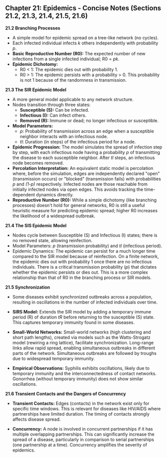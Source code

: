 ## Chapter 21: Epidemics - Concise Notes (Sections 21.2, 21.3, 21.4, 21.5, 21.6)

**21.2 Branching Processes**

- A simple model for epidemic spread on a tree-like network (no cycles).
- Each infected individual infects _k_ others independently with probability _p_.
- **Basic Reproductive Number (R0):** The expected number of new infections from a single infected individual; R0 = _pk_.
- **Epidemic Dichotomy:**
  - R0 < 1: The epidemic dies out with probability 1.
  - R0 > 1: The epidemic persists with a probability > 0. This probability is not 1 because of the randomness in transmission.

**21.3 The SIR Epidemic Model**

- A more general model applicable to any network structure.
- Nodes transition through three states:
  - **Susceptible (S):** Can be infected.
  - **Infectious (I):** Can infect others.
  - **Removed (R):** Immune or dead; no longer infectious or susceptible.
- **Model Parameters:**
  - _p_: Probability of transmission across an edge when a susceptible neighbor interacts with an infectious node.
  - _tI_: Duration (in steps) of the infectious period for a node.
- **Epidemic Progression:** The model simulates the spread of infection step by step, with each infectious node having a probability _p_ of transmitting the disease to each susceptible neighbor. After _tI_ steps, an infectious node becomes removed.
- **Percolation Interpretation:** An equivalent static model is percolation where, before the simulation, edges are independently declared "open" (transmission occurs) or "blocked" (transmission fails) with probabilities _p_ and *(1-*p*)* respectively. Infected nodes are those reachable from initially infected nodes via open edges. This avoids tracking the time-dependent dynamics directly.
- **Reproductive Number (R0):** While a simple dichotomy (like branching processes) doesn't hold for general networks, R0 is still a useful heuristic measure for predicting epidemic spread; higher R0 increases the likelihood of a widespread outbreak.

**21.4 The SIS Epidemic Model**

- Nodes cycle between Susceptible (S) and Infectious (I) states; there is no removed state, allowing reinfection.
- Model Parameters: _p_ (transmission probability) and _tI_ (infectious period).
- Epidemic Dynamics: The epidemic can persist for a much longer time compared to the SIR model because of reinfection. On a finite network, the epidemic dies out with probability 1 once there are no infectious individuals. There is a critical transmission probability (_p_) that dictates whether the epidemic persists or dies out. This is a more complex relationship than that of R0 in the branching process or SIR models.

**21.5 Synchronization**

- Some diseases exhibit synchronized outbreaks across a population, resulting in oscillations in the number of infected individuals over time.

- **SIRS Model:** Extends the SIR model by adding a temporary immune period (R) of duration _tR_ before returning to the susceptible (S) state. This captures temporary immunity found in some diseases.

- **Small-World Networks:** Small-world networks (high clustering and short path lengths), created via models such as the Watts-Strogatz model (rewiring a ring lattice), facilitate synchronization. Long-range links allow rapid spread, enabling simultaneous outbreaks in different parts of the network. Simultaneous outbreaks are followed by troughs due to widespread temporary immunity.

- **Empirical Observations:** Syphilis exhibits oscillations, likely due to temporary immunity and the interconnectedness of contact networks. Gonorrhea (without temporary immunity) does not show similar oscillations.

**21.6 Transient Contacts and the Dangers of Concurrency**

- **Transient Contacts:** Edges (contacts) in the network exist only for specific time windows. This is relevant for diseases like HIV/AIDS where partnerships have limited duration. The timing of contacts strongly affects disease spread.

- **Concurrency:** A node is involved in concurrent partnerships if it has multiple overlapping partnerships. This can significantly increase the spread of a disease, particularly in comparison to serial partnerships (one partnership at a time). Concurrency amplifies the severity of epidemics.
